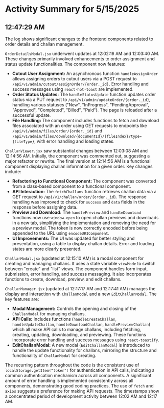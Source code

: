 # Activity Summary for 5/15/2025

## 12:47:29 AM
The log shows significant changes to the frontend components related to order details and challan management.

`OrderDetailsModal.jsx` underwent updates at 12:02:19 AM and 12:03:40 AM.  These changes primarily involved enhancements to order assignment and status update functionalities.  The component now features:

* **Cutout User Assignment:**  An asynchronous function `handleAssignOrder` allows assigning orders to cutout users via a POST request to `/api/v1/admin/cutout/assignOrder/{order._id}`.  Error handling and success messages using `react-hot-toast` are implemented.
* **Order Status Updates:**  The `handleStatusUpdate` function updates order status via a PUT request to `/api/v1/admin/updateOrder/{order._id}`, handling various statuses ("New", "InProgress", "PendingApproval", "Approved", "Completed", "Billed", "Paid").  The page is reloaded after a successful update.
* **File Handling:** The component includes functions to fetch and download files associated with an order using GET requests to endpoints like `/api/v1/admin/files/order/{order._id}` and `/api/v1/admin/files/download/{documentId}/{fileIndex}?type={fileType}`, with error handling and loading states.


`ChallanViewer.jsx` saw substantial changes between 12:03:08 AM and 12:14:56 AM.  Initially, the component was commented out, suggesting a major refactor or rewrite. The final version at 12:14:56 AM is a functional component displaying challan information for a given order.  Key changes include:

* **Refactoring to Functional Component:** The component was converted from a class-based component to a functional component.
* **API Interaction:** The `fetchChallans` function retrieves challan data via a GET request to `/api/v1/challan/order/{order._id}`.  The response handling was improved to check for `success` and `data` fields in the response before assigning data.
* **Preview and Download:**  The `handlePreview` and `handleDownload` functions now use `window.open` to open challan previews and downloads in a new tab, simplifying the implementation and removing the need for a preview modal. The token is now correctly encoded before being appended to the URL using `encodeURIComponent`.
* **UI Improvements:** The UI was updated for better styling and presentation, using a table to display challan details.  Error and loading states are more clearly presented.


`ChallanModal.jsx` (updated at 12:15:10 AM) is a modal component for creating and managing challans. It uses a state variable `viewMode` to switch between "create" and "list" views. The component handles form input, submission, error handling, and success messaging.  It also incorporates functions to create, download, preview, and edit challans.


`ChallanManager.jsx` (updated at 12:17:17 AM and 12:17:41 AM) manages the display and interaction with `ChallanModal` and a new `EditChallanModal`.  The key features are:

* **Modal Management:**  Controls the opening and closing of the `ChallanModal` for managing challans.
* **API Calls:** Includes functions (`handleCreateChallan`, `handleUpdateChallan`, `handleDownloadChallan`, `handlePreviewChallan`) which all make API calls to manage challans, including fetching, creating, updating, downloading, and previewing.  These functions incorporate error handling and success messages using `react-toastify`.
* **EditChallanModal:** A new modal (`EditChallanModal`) is introduced to handle the update functionality for challans, mirroring the structure and functionality of `ChallanModal` for creating.


The recurring pattern throughout the code is the consistent use of `localStorage.getItem("token")` for authentication in API calls, indicating a common authentication mechanism across all components.  A significant amount of error handling is implemented consistently across all components, demonstrating good coding practices. The use of `fetch` and `axios` suggests a preference for making API requests.  The timestamps show a concentrated period of development activity between 12:02 AM and 12:17 AM.
